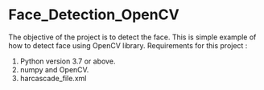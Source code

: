 # Face_Detection_OpenCV
The objective of the project is to detect  the face. This is simple example of how to detect face using OpenCV library. 
Requirements for this project : 
1. Python version 3.7 or above.
2. numpy and OpenCV.
3. harcascade_file.xml
